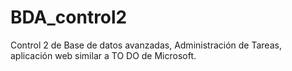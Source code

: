 # BDA_control2
Control 2 de Base de datos avanzadas, Administración de Tareas, aplicación web similar a TO DO de Microsoft.
